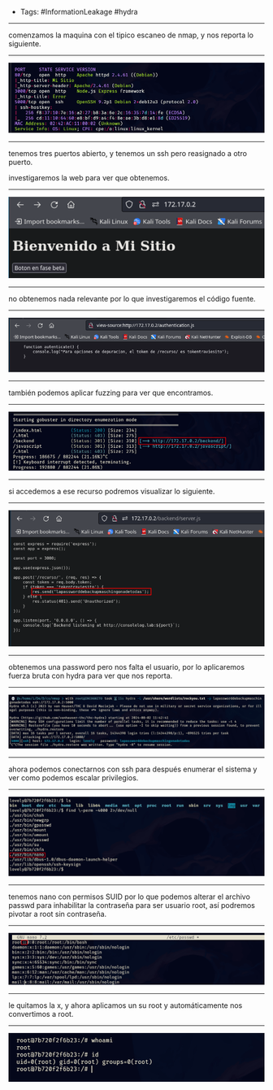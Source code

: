 - Tags: #InformationLeakage #hydra 
_____
comenzamos la maquina con el tipico escaneo de nmap, y nos reporta lo siguiente.
_______
![](attachment/2d5b945d90ee5688f73e4afd6dddae40.png)
______
tenemos tres puertos abierto, y tenemos un ssh pero reasignado a otro puerto.

investigaremos la web para ver que obtenemos.
_____
![](attachment/46cd32daf9e29e68b6f3e02bb84bb1b6.png)
_____
no obtenemos nada relevante por lo que investigaremos el código fuente.
_____
![](attachment/ffedc506bd1a5d7bf32910bba650f30e.png)
______
también podemos aplicar fuzzing para ver que encontramos.
_____
![](attachment/1edfccf6576131d09056407518e71081.png)
_____
si accedemos a ese recurso podremos visualizar lo siguiente.
____
![](attachment/59f530042932740b58cb3ff6730a695f.png)
____
obtenemos una password pero nos falta el usuario, por lo aplicaremos fuerza bruta con hydra para ver que nos reporta.
_____
![](attachment/4c7003fe5b18ffe656d43afd84eaae17.png)
______
ahora podemos conectarnos con ssh para después enumerar el sistema y ver como podemos escalar privilegios.
_____
![](attachment/2a4efcf32af47778eb83a17c62a2c77d.png)
_____
tenemos nano con permisos SUID por lo que podemos alterar el archivo passwd para inhabilitar la contraseña para ser usuario root, así podremos pivotar a root sin contraseña.
______
![](attachment/633f2298e280ae8166c5e0594727e150.png)
____
le quitamos la x, y ahora aplicamos un su root y automáticamente nos convertimos a root.
____
![](attachment/f8b3568f2e34eff405d5c90ecb7cfbc3.png)